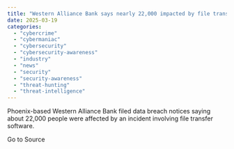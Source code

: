 ```yaml
---
title: "Western Alliance Bank says nearly 22,000 impacted by file transfer software breach"
date: 2025-03-19
categories: 
  - "cybercrime"
  - "cybermaniac"
  - "cybersecurity"
  - "cybersecurity-awareness"
  - "industry"
  - "news"
  - "security"
  - "security-awareness"
  - "threat-hunting"
  - "threat-intelligence"
---
```


Phoenix-based Western Alliance Bank filed data breach notices saying about 22,000 people were affected by an incident involving file transfer software.

Go to Source
